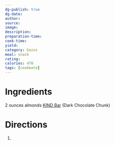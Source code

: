 ```yaml
---
dg-publish: true
dg-date: 
author: 
source: 
image:
description: 
preparation-time:
cook-time:
yield: 
category: Gains
meal: snack
rating: 
calories: 470
tags: [cookmate]
---
```



# Ingredients

2 ounces almonds
[KIND Bar](https://www.walmart.com/ip/752978541) (Dark Chocolate Chunk)

# Directions

1) 